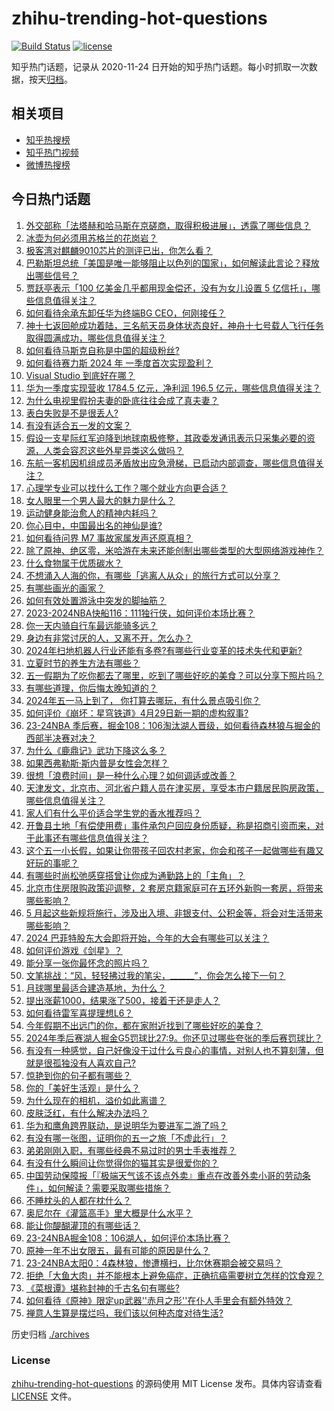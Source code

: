 # zhihu-trending-hot-questions

[![Build Status](https://github.com/justjavac/zhihu-trending-hot-questions/workflows/ci/badge.svg?branch=master)](https://github.com/justjavac/zhihu-trending-hot-questions/actions)
[![license](https://img.shields.io/github/license/justjavac/zhihu-trending-hot-questions)](https://github.com/justjavac/zhihu-trending-hot-questions/blob/master/LICENSE)

知乎热门话题，记录从 2020-11-24
日开始的知乎热门话题。每小时抓取一次数据，按天[归档](./archives)。

## 相关项目

- [知乎热搜榜](https://github.com/justjavac/zhihu-trending-top-search)
- [知乎热门视频](https://github.com/justjavac/zhihu-trending-hot-video)
- [微博热搜榜](https://github.com/justjavac/weibo-trending-hot-search)

## 今日热门话题

<!-- BEGIN -->
<!-- 最后更新时间 Wed May 01 2024 03:01:50 GMT+0800 (China Standard Time) -->

1. [外交部称「法塔赫和哈马斯在京磋商，取得积极进展」，透露了哪些信息？](https://www.zhihu.com/question/654585950)
1. [冰壶为何必须用苏格兰的花岗岩？](https://www.zhihu.com/question/654282667)
1. [极客湾对麒麟9010芯片的测评已出，你怎么看？](https://www.zhihu.com/question/654465400)
1. [巴勒斯坦总统「美国是唯一能够阻止以色列的国家」，如何解读此言论？释放出哪些信号？](https://www.zhihu.com/question/654468171)
1. [贾跃亭表示「100 亿美金几乎都用现金偿还，没有为女儿设置 5 亿信托」，哪些信息值得关注？](https://www.zhihu.com/question/654583203)
1. [如何看待余承东卸任华为终端BG CEO，何刚接任？](https://www.zhihu.com/question/654623683)
1. [神十七返回舱成功着陆，三名航天员身体状态良好，神舟十七号载人飞行任务取得圆满成功，哪些信息值得关注？](https://www.zhihu.com/question/654080316)
1. [如何看待马斯克自称是中国的超级粉丝?](https://www.zhihu.com/question/654482999)
1. [如何看待赛力斯 2024 年 一季度首次实现盈利？](https://www.zhihu.com/question/654528046)
1. [Visual Studio 到底好在哪？](https://www.zhihu.com/question/481148373)
1. [华为一季度实现营收 1784.5 亿元，净利润 196.5 亿元，哪些信息值得关注？](https://www.zhihu.com/question/654594897)
1. [为什么电视里假扮夫妻的卧底往往会成了真夫妻？](https://www.zhihu.com/question/653625916)
1. [表白失败是不是很丢人?](https://www.zhihu.com/question/650685834)
1. [有没有适合五一发的文案？](https://www.zhihu.com/question/456054234)
1. [假设一支星际红军迫降到地球南极修整，其政委发通讯表示只采集必要的资源，人类会容忍这些外星异类这么做吗？](https://www.zhihu.com/question/654268414)
1. [东航一客机因机组成员矛盾放出应急滑梯，已启动内部调查，哪些信息值得关注？](https://www.zhihu.com/question/654572134)
1. [心理学专业可以找什么工作？哪个就业方向更合适？](https://www.zhihu.com/question/654063083)
1. [女人眼里一个男人最大的魅力是什么？](https://www.zhihu.com/question/653054911)
1. [运动健身能治愈人的精神内耗吗？](https://www.zhihu.com/question/651185931)
1. [你心目中，中国最出名的神仙是谁?](https://www.zhihu.com/question/653985587)
1. [如何看待问界 M7 事故家属发声还原真相？](https://www.zhihu.com/question/654559013)
1. [除了原神、绝区零，米哈游在未来还能创制出哪些类型的大型网络游戏神作？](https://www.zhihu.com/question/654518892)
1. [什么食物属于优质碳水？](https://www.zhihu.com/question/651822197)
1. [不想涌入人海的你，有哪些「逃离人从众」的旅行方式可以分享？](https://www.zhihu.com/question/654357625)
1. [有哪些画光的画家？](https://www.zhihu.com/question/38276913)
1. [如何有效处置游泳中突发的脚抽筋？](https://www.zhihu.com/question/654168607)
1. [2023-2024NBA快船116：111独行侠，如何评价本场比赛？](https://www.zhihu.com/question/654441734)
1. [你一天内骑自行车最远能骑多远？](https://www.zhihu.com/question/652381597)
1. [身边有非常讨厌的人，又离不开，怎么办？](https://www.zhihu.com/question/654573512)
1. [2024年扫地机器人行业还能有多卷?有哪些行业变革的技术失代和更新?](https://www.zhihu.com/question/654572398)
1. [立夏时节的养生方法有哪些？](https://www.zhihu.com/question/654474610)
1. [五一假期为了吃你都去了哪里，吃到了哪些好吃的美食？可以分享下照片吗？](https://www.zhihu.com/question/652240642)
1. [有哪些道理，你后悔太晚知道的？](https://www.zhihu.com/question/654524122)
1. [2024年五一马上到了， 你打算去哪玩，有什么景点吸引你？](https://www.zhihu.com/question/653739891)
1. [如何评价《崩坏：星穹铁道》4月29日新一期的虚构叙事?](https://www.zhihu.com/question/654463292)
1. [23-24NBA 季后赛，掘金108：106淘汰湖人晋级，如何看待森林狼与掘金的西部半决赛对决？](https://www.zhihu.com/question/654572929)
1. [为什么《鹿鼎记》武功下降这么多？](https://www.zhihu.com/question/654393585)
1. [如果西弗勒斯·斯内普是女性会怎样？](https://www.zhihu.com/question/322110562)
1. [很想「浪费时间」是一种什么心理？如何调适或改善？](https://www.zhihu.com/question/654425583)
1. [天津发文，北京市、河北省户籍人员在津买房，享受本市户籍居民购房政策，哪些信息值得关注？](https://www.zhihu.com/question/654577457)
1. [家人们有什么平价适合学生党的香水推荐吗？](https://www.zhihu.com/question/653541527)
1. [开鲁县土地「有偿使用费」事件承包户回应身份质疑，称是招商引资而来，对于此事还有哪些信息值得关注？](https://www.zhihu.com/question/654461575)
1. [这个五一小长假，如果让你带孩子回农村老家，你会和孩子一起做哪些有趣又好玩的事呢？](https://www.zhihu.com/question/654534945)
1. [有哪些时尚松弛感穿搭曾让你成为通勤路上的「主角」？](https://www.zhihu.com/question/653432072)
1. [北京市住房限购政策迎调整，2 套房京籍家庭可在五环外新购一套房，将带来哪些影响？](https://www.zhihu.com/question/654612464)
1. [5 月起这些新规将施行，涉及出入境、非银支付、公积金等，将会对生活带来哪些影响？](https://www.zhihu.com/question/654455491)
1. [2024 巴菲特股东大会即将开始，今年的大会有哪些可以关注？](https://www.zhihu.com/question/654478114)
1. [如何评价游戏《剑星》？](https://www.zhihu.com/question/654167750)
1. [能分享一张你最怀念的照片吗？](https://www.zhihu.com/question/654178689)
1. [文笔挑战：“风，轻轻拂过我的笔尖，______”，你会怎么接下一句？](https://www.zhihu.com/question/654488978)
1. [月球哪里最适合建造基地，为什么？](https://www.zhihu.com/question/653364117)
1. [提出涨薪1000，结果涨了500，接着干还是走人？](https://www.zhihu.com/question/654481003)
1. [如何看待雷军喜提理想L6？](https://www.zhihu.com/question/654425472)
1. [今年假期不出远门的你，都在家附近找到了哪些好吃的美食？](https://www.zhihu.com/question/652240779)
1. [2024年季后赛湖人掘金G5罚球比27:9。你还见过哪些夸张的季后赛罚球比？](https://www.zhihu.com/question/654572569)
1. [有没有一种感觉，自己好像没干过什么亏良心的事情，对别人也不算刻薄，但就是很孤独没有人喜欢自己?](https://www.zhihu.com/question/654422986)
1. [惊艳到你的句子都有哪些？](https://www.zhihu.com/question/654523411)
1. [你的「美好生活观」是什么？](https://www.zhihu.com/question/654325217)
1. [为什么现在的相机，溢价如此离谱？](https://www.zhihu.com/question/654079276)
1. [皮肤泛红，有什么解决办法吗？](https://www.zhihu.com/question/653421155)
1. [华为和鹰角跨界联动，是说明华为要进军二游了吗？](https://www.zhihu.com/question/654375343)
1. [有没有哪一张图，证明你的五一之旅「不虚此行」？](https://www.zhihu.com/question/654480582)
1. [弟弟刚刚入职，有哪些经典不易过时的男士手表推荐？](https://www.zhihu.com/question/653234152)
1. [有没有什么瞬间让你觉得你的猫其实是很爱你的？](https://www.zhihu.com/question/651356755)
1. [中国劳动保障报「『极端天气该不该点外卖』重点在改善外卖小哥的劳动条件」，如何解读？需要采取哪些措施？](https://www.zhihu.com/question/654486785)
1. [不睡枕头的人都在枕什么？](https://www.zhihu.com/question/654499704)
1. [奥尼尔在《灌篮高手》里大概是什么水平？](https://www.zhihu.com/question/653323390)
1. [能让你醍醐灌顶的有哪些话？](https://www.zhihu.com/question/654421814)
1. [23-24NBA掘金108：106湖人，如何评价本场比赛？](https://www.zhihu.com/question/654572229)
1. [原神一年不出女限五，最有可能的原因是什么？](https://www.zhihu.com/question/654006123)
1. [23-24NBA太阳0：4森林狼，惨遭横扫，比尔休赛期会被交易吗？](https://www.zhihu.com/question/654472244)
1. [拒绝「大鱼大肉」并不能根本上避免癌症，正确抗癌需要树立怎样的饮食观？](https://www.zhihu.com/question/652713000)
1. [《菜根谭》堪称封神的千古名句有哪些?](https://www.zhihu.com/question/654474865)
1. [如何看待《原神》限定up武器''赤月之形''在仆人手里会有额外特效？](https://www.zhihu.com/question/654264895)
1. [禅意人生算是摆烂吗，我们该以何种态度对待生活?](https://www.zhihu.com/question/654560612)

<!-- END -->

历史归档 [./archives](./archives)

### License

[zhihu-trending-hot-questions](https://github.com/justjavac/zhihu-trending-hot-questions)
的源码使用 MIT License 发布。具体内容请查看 [LICENSE](./LICENSE) 文件。
